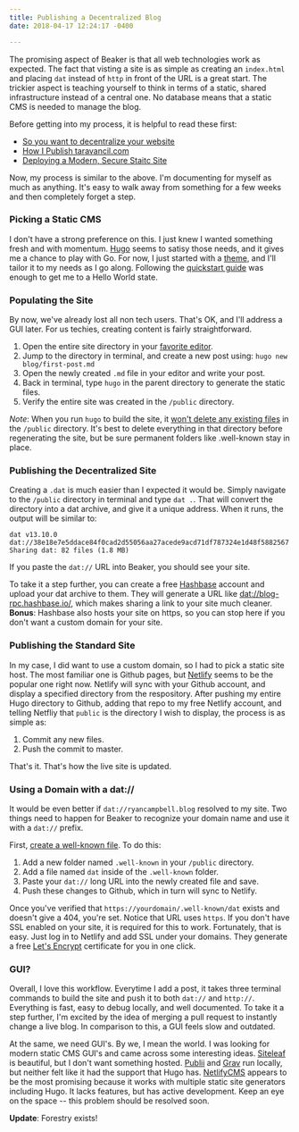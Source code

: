```yaml
---
title: Publishing a Decentralized Blog
date: 2018-04-17 12:24:17 -0400

---
```

The promising aspect of Beaker is that all web technologies work as expected. The fact that visting a site is as simple as creating an `index.html` and placing `dat` instead of `http` in front of the URL is a great start. The trickier aspect is teaching yourself to think in terms of a static, shared infrastructure instead of a central one. No database means that a static CMS is needed to manage the blog.

<!--more-->

Before getting into my process, it is helpful to read these first:

* [So you want to decentralize your website](dat://tmcw.hashbase.io/2017/07/20/decentralize-your-website.html)
* [How I Publish taravancil.com](dat://taravancil.com/blog/how-i-publish-taravancil-com/)
* [Deploying a Modern, Secure Staitc Site](dat://tomjwatson.com/blog/deploying-a-modern-static-site/)

Now, my process is similar to the above. I'm documenting for myself as much as anything. It's easy to walk away from something for a few weeks and then completely forget a step.

### Picking a Static CMS

I don't have a strong preference on this. I just knew I wanted something fresh and with momentum. [Hugo](http://gohugo.io) seems to satisy those needs, and it gives me a chance to play with Go. For now, I just started with a [theme](https://themes.gohugo.io), and I'll tailor it to my needs as I go along. Following the [quickstart guide](http://gohugo.io/getting-started/quick-start/) was enough to get me to a Hello World state.

### Populating the Site

By now, we've already lost all non tech users. That's OK, and I'll address a GUI later. For us techies, creating content is fairly straightforward.

1. Open the entire site directory in your [favorite editor](https://www.sublimetext.com).
2. Jump to the directory in terminal, and create a new post using: `hugo new blog/first-post.md`
3. Open the newly created `.md` file in your editor and write your post.
4. Back in terminal, type `hugo` in the parent directory to generate the static files.
5. Verify the entire site was created in the `/public` directory.

_Note_: When you run `hugo` to build the site, it [won't delete any existing files](http://gohugo.io/getting-started/usage/#deploy-your-website) in the `/public` directory. It's best to delete everything in that directory before regenerating the site, but be sure permanent folders like .well-known stay in place.

### Publishing the Decentralized Site

Creating a `.dat` is much easier than I expected it would be. Simply navigate to the `/public` directory in terminal and type `dat .`. That will convert the directory into a dat archive, and give it a unique address. When it runs, the output will be similar to:

    dat v13.10.0
    dat://38e18e7e5ddace84f0cad2d55056aa27acede9acd71df787324e1d48f5882567
    Sharing dat: 82 files (1.8 MB)

If you paste the `dat://` URL into Beaker, you should see your site.

To take it a step further, you can create a free [Hashbase](http://hashbase.io) account and upload your dat archive to them. They will generate a URL like [dat://blog-rpc.hashbase.io/](dat://blog-rpc.hashbase.io/), which makes sharing a link to your site much cleaner. **Bonus**: Hashbase also hosts your site on https, so you can stop here if you don't want a custom domain for your site.

### Publishing the Standard Site

In my case, I did want to use a custom domain, so I had to pick a static site host. The most familiar one is Github pages, but [Netlify](https://www.netlify.com) seems to be the popular one right now. Netlify will sync with your Github account, and display a specified directory from the respository. After pushing my entire Hugo directory to Github, adding that repo to my free Netlify account, and telling Netfliy that `public` is the directory I wish to display, the process is as simple as:

1. Commit any new files.
2. Push the commit to master.

That's it. That's how the live site is updated.

### Using a Domain with a dat://

It would be even better if `dat://ryancampbell.blog` resolved to my site. Two things need to happen for Beaker to recognize your domain name and use it with a `dat://` prefix.

First, [create a well-known file](https://github.com/beakerbrowser/beaker/wiki/Authenticated-Dat-URLs-and-HTTPS-to-Dat-Discovery). To do this:

1. Add a new folder named `.well-known` in your `/public` directory.
2. Add a file named `dat` inside of the `.well-known` folder.
3. Paste your `dat://` long URL into the newly created file and save.
4. Push these changes to Github, which in turn will sync to Netlify.

Once you've verified that `https://yourdomain/.well-known/dat` exists and doesn't give a 404, you're set. Notice that URL uses `https`. If you don't have SSL enabled on your site, it is required for this to work. Fortunately, that is easy. Just log in to Netlify and add SSL under your domains. They generate a free [Let's Encrypt](https://letsencrypt.org) certificate for you in one click.

### GUI?

Overall, I love this workflow. Everytime I add a post, it takes three terminal commands to build the site and push it to both `dat://` and `http://`. Everything is fast, easy to debug locally, and well documented. To take it a step further, I'm excited by the idea of merging a pull request to instantly change a live blog. In comparison to this, a GUI feels slow and outdated.

At the same, we need GUI's. By we, I mean the world. I was looking for modern static CMS GUI's and came across some interesting ideas. [Siteleaf](https://www.siteleaf.com) is beautiful, but I don't want something hosted. [Publii](ttps://getpublii.com) and [Grav](https://getgrav.org) run locally, but neither felt like it had the support that Hugo has. [NetlifyCMS](https://www.netlifycms.org) appears to be the most promising because it works with multiple static site generators including Hugo. It lacks features, but has active development. Keep an eye on the space -- this problem should be resolved soon.

**Update**: Forestry exists! 